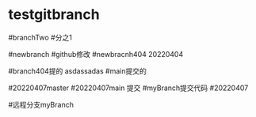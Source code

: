 # testgitbranch









#branchTwo
#分之1



#newbranch
#github修改
#newbracnh404
20220404

#branch404提的
asdassadas
#main提交的

#20220407master
#20220407main 提交
#myBranch提交代码
#20220407

#远程分支myBranch
